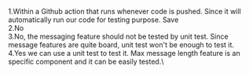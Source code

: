 1.Within a Github action that runs whenever code is pushed. Since it will automatically run our code for testing purpose. Save\
2.No\
3.No, the messaging feature should not be tested by unit test. Since message features are quite board, unit test won't be enough to test it.\
4.Yes we can use a unit test to test it. Max message length feature is an specific component and it can be easily tested.\
